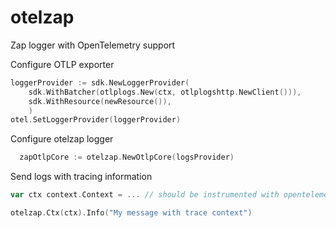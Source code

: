 # otelzap
Zap logger with OpenTelemetry support

Configure OTLP exporter
```go
loggerProvider := sdk.NewLoggerProvider(
	sdk.WithBatcher(otlplogs.New(ctx, otlplogshttp.NewClient())),
	sdk.WithResource(newResource()), 
	)
otel.SetLoggerProvider(loggerProvider)	
```

Configure otelzap logger
```go
  zapOtlpCore := otelzap.NewOtlpCore(logsProvider)
```

Send logs with tracing information

```go
var ctx context.Context = ... // should be instrumented with opentelemetry instrumentation

otelzap.Ctx(ctx).Info("My message with trace context")
```
